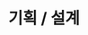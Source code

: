 ---
title: "기획 / 설계"
layout: category
permalink: /categories/planning-design/
author_profile: true
taxonomy: 기획 / 설계
sidebar:
  nav: "categories"
---